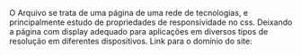 O Arquivo se trata de uma página de uma rede de tecnologias, e principalmente estudo de propriedades de responsividade no css. Deixando a página com display adequado para aplicações em diversos tipos de resolução em diferentes dispositivos.
Link para o domínio do site:
